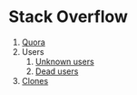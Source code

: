 # Stack Overflow

1.  [Quora](quora.md)
1.  Users
    1.  [Unknown users](unknown-users.md)
    1.  [Dead users](dead-users.md)
1.  [Clones](clones.md)

